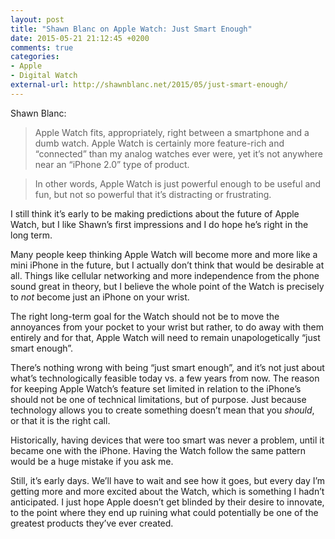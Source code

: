 ```yaml
---
layout: post
title: "Shawn Blanc on Apple Watch: Just Smart Enough"
date: 2015-05-21 21:12:45 +0200
comments: true
categories: 
- Apple
- Digital Watch
external-url: http://shawnblanc.net/2015/05/just-smart-enough/
---
```


Shawn Blanc:

> Apple Watch fits, appropriately, right between a smartphone and a dumb watch. Apple Watch is certainly more feature-rich and “connected” than my analog watches ever were, yet it’s not anywhere near an “iPhone 2.0” type of product.

> In other words, Apple Watch is just powerful enough to be useful and fun, but not so powerful that it’s distracting or frustrating.

I still think it’s early to be making predictions about the future of Apple Watch, but I like Shawn’s first impressions and I do hope he’s right in the long term.

Many people keep thinking Apple Watch will become more and more like a mini iPhone in the future, but I actually don’t think that would be desirable at all. Things like cellular networking and more independence from the phone sound great in theory, but I believe the whole point of the Watch is precisely to _not_ become just an iPhone on your wrist.

The right long-term goal for the Watch should not be to move the annoyances from your pocket to your wrist but rather, to do away with them entirely and for that, Apple Watch will need to remain unapologetically “just smart enough”.

There’s nothing wrong with being “just smart enough”, and it’s not just about what’s technologically feasible today vs. a few years from now. The reason for keeping Apple Watch’s feature set limited in relation to the iPhone’s should not be one of technical limitations, but of purpose. Just because technology allows you to create something doesn’t mean that you _should_, or that it is the right call.

Historically, having devices that were too smart was never a problem, until it became one with the iPhone. Having the Watch follow the same pattern would be a huge mistake if you ask me.

Still, it’s early days. We’ll have to wait and see how it goes, but every day I’m getting more and more excited about the Watch, which is something I hadn’t anticipated. I just hope Apple doesn’t get blinded by their desire to innovate, to the point where they end up ruining what could potentially be one of the greatest products they’ve ever created.